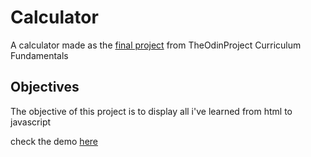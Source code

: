 # Calculator

A calculator made as the [final project](https://www.theodinproject.com/paths/foundations/courses/foundations/lessons/calculator) from TheOdinProject Curriculum Fundamentals

## Objectives

The objective of this project is to display all i've learned from html to javascript

check the demo [here](https://emmacornio.github.io/Calculator/)
